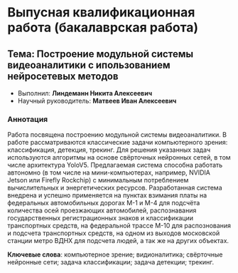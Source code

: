 # Выпусная квалификационная работа (бакалаврская работа)
## Тема: Построение модульной системы видеоаналитики с ипользованием нейросетевых методов

- Выполнил: **Линдеманн Никита Алексеевич**
- Научный руководитель: **Матвеев Иван Алексеевич**


### Аннотация
Работа посвящена построению модульной системы видеоаналитики. В работе рассматриваются классические задачи компьютерного зрения: классификация, детекция, трекинг. Для решения указанных задач используются алгоритмы на основе свёрточных нейронных сетей, в том числе архитектура YoloV5. Предлагаемая система способна работать автономно (в том числе на мини-компьютерах, например, NVIDIA Jetson или Firefly Rockchip) с минимальным потреблением вычислительных и энергетических ресурсов. Разработанная система внедрена и успешно применяется на пунктах взимания платы на федеральных автомобильных дорогах М-1 и М-4 для подсчёта количества осей проезжающих автомобилей, распознавания государственных регистрационных знаков и классификации транспортных средств, на федеральной трассе М-10 для распознования и подсчета транспортных средств, на одном из выходов московской станции метро ВДНХ для подсчета людей, а так же на других объектах.

**Ключевые слова**: компьютерное зрение; видионалитика; свёрточные нейронные сети; задача классификации; задача детекции; трекинг.

